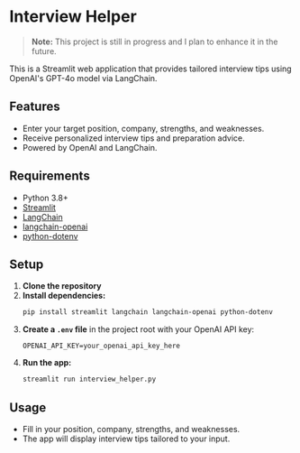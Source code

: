 # Interview Helper

> **Note:** This project is still in progress and I plan to enhance it in the future.

This is a Streamlit web application that provides tailored interview tips using OpenAI's GPT-4o model via LangChain.

## Features
- Enter your target position, company, strengths, and weaknesses.
- Receive personalized interview tips and preparation advice.
- Powered by OpenAI and LangChain.

## Requirements
- Python 3.8+
- [Streamlit](https://streamlit.io/)
- [LangChain](https://python.langchain.com/)
- [langchain-openai](https://python.langchain.com/docs/integrations/llms/openai)
- [python-dotenv](https://pypi.org/project/python-dotenv/)

## Setup
1. **Clone the repository**
2. **Install dependencies:**
   ```bash
   pip install streamlit langchain langchain-openai python-dotenv
   ```
3. **Create a `.env` file** in the project root with your OpenAI API key:
   ```env
   OPENAI_API_KEY=your_openai_api_key_here
   ```
4. **Run the app:**
   ```bash
   streamlit run interview_helper.py
   ```

## Usage
- Fill in your position, company, strengths, and weaknesses.
- The app will display interview tips tailored to your input.
